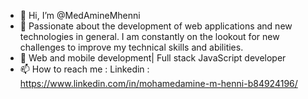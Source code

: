 - 👋 Hi, I’m @MedAmineMhenni
- 👀 Passionate about the development of web applications and new technologies in general. I am constantly on the lookout for new
     challenges to improve my technical skills and abilities.
- 🌱 Web and mobile development| Full stack JavaScript developer
- 📫 How to reach me : Linkedin : https://www.linkedin.com/in/mohamedamine-m-henni-b84924196/

<!---
MedAmineMhenni/MedAmineMhenni is a ✨ special ✨ repository because its `README.md` (this file) appears on your GitHub profile.
You can click the Preview link to take a look at your changes.
--->
